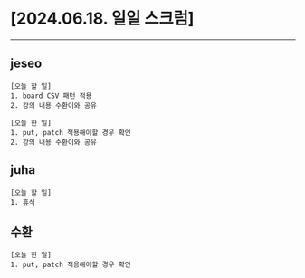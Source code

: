 # [2024.06.18. 일일 스크럼]
----

## jeseo
	[오늘 할 일]
	1. board CSV 패턴 적용
	2. 강의 내용 수환이와 공유

	[오늘 한 일]
	1. put, patch 적용해야할 경우 확인
	2. 강의 내용 수환이와 공유


## juha
	[오늘 할 일]
	1. 휴식


## 수환
	[오늘 한 일]
	1. put, patch 적용해야할 경우 확인


